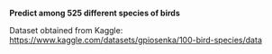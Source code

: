**Predict among 525 different species of birds**


Dataset obtained from Kaggle: https://www.kaggle.com/datasets/gpiosenka/100-bird-species/data

